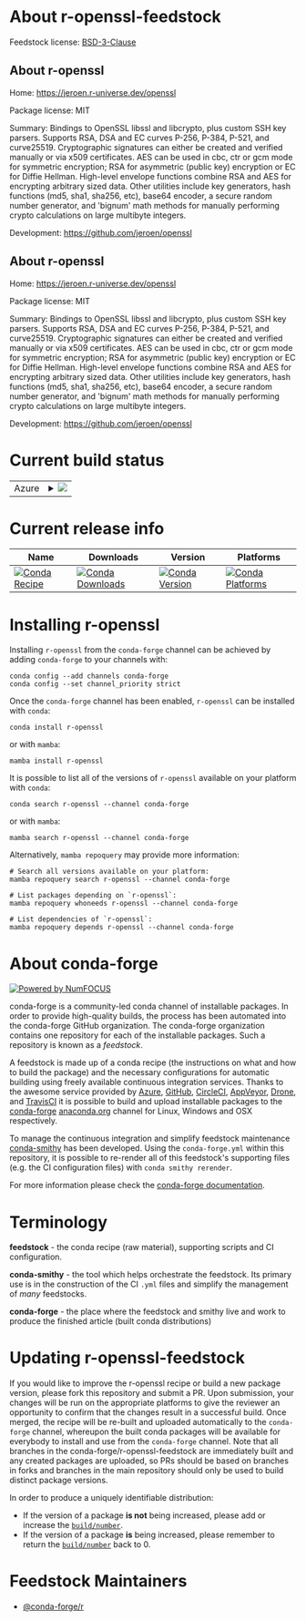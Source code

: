 About r-openssl-feedstock
=========================

Feedstock license: [BSD-3-Clause](https://github.com/conda-forge/r-openssl-feedstock/blob/main/LICENSE.txt)


About r-openssl
---------------

Home: https://jeroen.r-universe.dev/openssl

Package license: MIT

Summary: Bindings to OpenSSL libssl and libcrypto, plus custom SSH key parsers. Supports RSA, DSA and EC curves P-256, P-384, P-521, and curve25519. Cryptographic signatures can either be created and verified manually or via x509 certificates.  AES can be used in cbc, ctr or gcm mode for symmetric encryption; RSA for asymmetric (public key) encryption or EC for Diffie Hellman. High-level envelope functions  combine RSA and AES for encrypting arbitrary sized data. Other utilities include key generators, hash functions (md5, sha1, sha256, etc), base64 encoder, a secure random number generator, and 'bignum' math methods for manually performing crypto  calculations on large multibyte integers.

Development: https://github.com/jeroen/openssl

About r-openssl
---------------

Home: https://jeroen.r-universe.dev/openssl

Package license: MIT

Summary: Bindings to OpenSSL libssl and libcrypto, plus custom SSH key parsers. Supports RSA, DSA and EC curves P-256, P-384, P-521, and curve25519. Cryptographic signatures can either be created and verified manually or via x509 certificates.  AES can be used in cbc, ctr or gcm mode for symmetric encryption; RSA for asymmetric (public key) encryption or EC for Diffie Hellman. High-level envelope functions  combine RSA and AES for encrypting arbitrary sized data. Other utilities include key generators, hash functions (md5, sha1, sha256, etc), base64 encoder, a secure random number generator, and 'bignum' math methods for manually performing crypto  calculations on large multibyte integers.

Development: https://github.com/jeroen/openssl

Current build status
====================


<table>
    
  <tr>
    <td>Azure</td>
    <td>
      <details>
        <summary>
          <a href="https://dev.azure.com/conda-forge/feedstock-builds/_build/latest?definitionId=1408&branchName=main">
            <img src="https://dev.azure.com/conda-forge/feedstock-builds/_apis/build/status/r-openssl-feedstock?branchName=main">
          </a>
        </summary>
        <table>
          <thead><tr><th>Variant</th><th>Status</th></tr></thead>
          <tbody><tr>
              <td>linux_64_r_base4.2</td>
              <td>
                <a href="https://dev.azure.com/conda-forge/feedstock-builds/_build/latest?definitionId=1408&branchName=main">
                  <img src="https://dev.azure.com/conda-forge/feedstock-builds/_apis/build/status/r-openssl-feedstock?branchName=main&jobName=linux&configuration=linux%20linux_64_r_base4.2" alt="variant">
                </a>
              </td>
            </tr><tr>
              <td>linux_64_r_base4.3</td>
              <td>
                <a href="https://dev.azure.com/conda-forge/feedstock-builds/_build/latest?definitionId=1408&branchName=main">
                  <img src="https://dev.azure.com/conda-forge/feedstock-builds/_apis/build/status/r-openssl-feedstock?branchName=main&jobName=linux&configuration=linux%20linux_64_r_base4.3" alt="variant">
                </a>
              </td>
            </tr><tr>
              <td>linux_aarch64_r_base4.2</td>
              <td>
                <a href="https://dev.azure.com/conda-forge/feedstock-builds/_build/latest?definitionId=1408&branchName=main">
                  <img src="https://dev.azure.com/conda-forge/feedstock-builds/_apis/build/status/r-openssl-feedstock?branchName=main&jobName=linux&configuration=linux%20linux_aarch64_r_base4.2" alt="variant">
                </a>
              </td>
            </tr><tr>
              <td>linux_aarch64_r_base4.3</td>
              <td>
                <a href="https://dev.azure.com/conda-forge/feedstock-builds/_build/latest?definitionId=1408&branchName=main">
                  <img src="https://dev.azure.com/conda-forge/feedstock-builds/_apis/build/status/r-openssl-feedstock?branchName=main&jobName=linux&configuration=linux%20linux_aarch64_r_base4.3" alt="variant">
                </a>
              </td>
            </tr><tr>
              <td>linux_ppc64le_r_base4.2</td>
              <td>
                <a href="https://dev.azure.com/conda-forge/feedstock-builds/_build/latest?definitionId=1408&branchName=main">
                  <img src="https://dev.azure.com/conda-forge/feedstock-builds/_apis/build/status/r-openssl-feedstock?branchName=main&jobName=linux&configuration=linux%20linux_ppc64le_r_base4.2" alt="variant">
                </a>
              </td>
            </tr><tr>
              <td>linux_ppc64le_r_base4.3</td>
              <td>
                <a href="https://dev.azure.com/conda-forge/feedstock-builds/_build/latest?definitionId=1408&branchName=main">
                  <img src="https://dev.azure.com/conda-forge/feedstock-builds/_apis/build/status/r-openssl-feedstock?branchName=main&jobName=linux&configuration=linux%20linux_ppc64le_r_base4.3" alt="variant">
                </a>
              </td>
            </tr><tr>
              <td>osx_64_r_base4.2</td>
              <td>
                <a href="https://dev.azure.com/conda-forge/feedstock-builds/_build/latest?definitionId=1408&branchName=main">
                  <img src="https://dev.azure.com/conda-forge/feedstock-builds/_apis/build/status/r-openssl-feedstock?branchName=main&jobName=osx&configuration=osx%20osx_64_r_base4.2" alt="variant">
                </a>
              </td>
            </tr><tr>
              <td>osx_64_r_base4.3</td>
              <td>
                <a href="https://dev.azure.com/conda-forge/feedstock-builds/_build/latest?definitionId=1408&branchName=main">
                  <img src="https://dev.azure.com/conda-forge/feedstock-builds/_apis/build/status/r-openssl-feedstock?branchName=main&jobName=osx&configuration=osx%20osx_64_r_base4.3" alt="variant">
                </a>
              </td>
            </tr><tr>
              <td>osx_arm64_r_base4.2</td>
              <td>
                <a href="https://dev.azure.com/conda-forge/feedstock-builds/_build/latest?definitionId=1408&branchName=main">
                  <img src="https://dev.azure.com/conda-forge/feedstock-builds/_apis/build/status/r-openssl-feedstock?branchName=main&jobName=osx&configuration=osx%20osx_arm64_r_base4.2" alt="variant">
                </a>
              </td>
            </tr><tr>
              <td>osx_arm64_r_base4.3</td>
              <td>
                <a href="https://dev.azure.com/conda-forge/feedstock-builds/_build/latest?definitionId=1408&branchName=main">
                  <img src="https://dev.azure.com/conda-forge/feedstock-builds/_apis/build/status/r-openssl-feedstock?branchName=main&jobName=osx&configuration=osx%20osx_arm64_r_base4.3" alt="variant">
                </a>
              </td>
            </tr>
          </tbody>
        </table>
      </details>
    </td>
  </tr>
</table>

Current release info
====================

| Name | Downloads | Version | Platforms |
| --- | --- | --- | --- |
| [![Conda Recipe](https://img.shields.io/badge/recipe-r--openssl-green.svg)](https://anaconda.org/conda-forge/r-openssl) | [![Conda Downloads](https://img.shields.io/conda/dn/conda-forge/r-openssl.svg)](https://anaconda.org/conda-forge/r-openssl) | [![Conda Version](https://img.shields.io/conda/vn/conda-forge/r-openssl.svg)](https://anaconda.org/conda-forge/r-openssl) | [![Conda Platforms](https://img.shields.io/conda/pn/conda-forge/r-openssl.svg)](https://anaconda.org/conda-forge/r-openssl) |

Installing r-openssl
====================

Installing `r-openssl` from the `conda-forge` channel can be achieved by adding `conda-forge` to your channels with:

```
conda config --add channels conda-forge
conda config --set channel_priority strict
```

Once the `conda-forge` channel has been enabled, `r-openssl` can be installed with `conda`:

```
conda install r-openssl
```

or with `mamba`:

```
mamba install r-openssl
```

It is possible to list all of the versions of `r-openssl` available on your platform with `conda`:

```
conda search r-openssl --channel conda-forge
```

or with `mamba`:

```
mamba search r-openssl --channel conda-forge
```

Alternatively, `mamba repoquery` may provide more information:

```
# Search all versions available on your platform:
mamba repoquery search r-openssl --channel conda-forge

# List packages depending on `r-openssl`:
mamba repoquery whoneeds r-openssl --channel conda-forge

# List dependencies of `r-openssl`:
mamba repoquery depends r-openssl --channel conda-forge
```


About conda-forge
=================

[![Powered by
NumFOCUS](https://img.shields.io/badge/powered%20by-NumFOCUS-orange.svg?style=flat&colorA=E1523D&colorB=007D8A)](https://numfocus.org)

conda-forge is a community-led conda channel of installable packages.
In order to provide high-quality builds, the process has been automated into the
conda-forge GitHub organization. The conda-forge organization contains one repository
for each of the installable packages. Such a repository is known as a *feedstock*.

A feedstock is made up of a conda recipe (the instructions on what and how to build
the package) and the necessary configurations for automatic building using freely
available continuous integration services. Thanks to the awesome service provided by
[Azure](https://azure.microsoft.com/en-us/services/devops/), [GitHub](https://github.com/),
[CircleCI](https://circleci.com/), [AppVeyor](https://www.appveyor.com/),
[Drone](https://cloud.drone.io/welcome), and [TravisCI](https://travis-ci.com/)
it is possible to build and upload installable packages to the
[conda-forge](https://anaconda.org/conda-forge) [anaconda.org](https://anaconda.org/)
channel for Linux, Windows and OSX respectively.

To manage the continuous integration and simplify feedstock maintenance
[conda-smithy](https://github.com/conda-forge/conda-smithy) has been developed.
Using the ``conda-forge.yml`` within this repository, it is possible to re-render all of
this feedstock's supporting files (e.g. the CI configuration files) with ``conda smithy rerender``.

For more information please check the [conda-forge documentation](https://conda-forge.org/docs/).

Terminology
===========

**feedstock** - the conda recipe (raw material), supporting scripts and CI configuration.

**conda-smithy** - the tool which helps orchestrate the feedstock.
                   Its primary use is in the construction of the CI ``.yml`` files
                   and simplify the management of *many* feedstocks.

**conda-forge** - the place where the feedstock and smithy live and work to
                  produce the finished article (built conda distributions)


Updating r-openssl-feedstock
============================

If you would like to improve the r-openssl recipe or build a new
package version, please fork this repository and submit a PR. Upon submission,
your changes will be run on the appropriate platforms to give the reviewer an
opportunity to confirm that the changes result in a successful build. Once
merged, the recipe will be re-built and uploaded automatically to the
`conda-forge` channel, whereupon the built conda packages will be available for
everybody to install and use from the `conda-forge` channel.
Note that all branches in the conda-forge/r-openssl-feedstock are
immediately built and any created packages are uploaded, so PRs should be based
on branches in forks and branches in the main repository should only be used to
build distinct package versions.

In order to produce a uniquely identifiable distribution:
 * If the version of a package **is not** being increased, please add or increase
   the [``build/number``](https://docs.conda.io/projects/conda-build/en/latest/resources/define-metadata.html#build-number-and-string).
 * If the version of a package **is** being increased, please remember to return
   the [``build/number``](https://docs.conda.io/projects/conda-build/en/latest/resources/define-metadata.html#build-number-and-string)
   back to 0.

Feedstock Maintainers
=====================

* [@conda-forge/r](https://github.com/conda-forge/r/)

